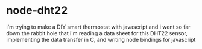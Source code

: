# node-dht22

i'm trying to make a DIY smart thermostat with javascript and i went so far down the rabbit hole that i'm reading a data sheet for this DHT22 sensor, implementing the data transfer in C, and writing node bindings for javascript
